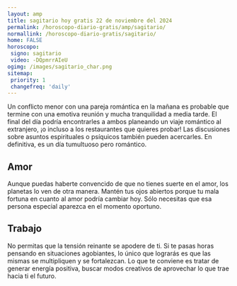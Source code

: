 ```yaml
---
layout: amp
title: sagitario hoy gratis 22 de noviembre del 2024 
permalink: /horoscopo-diario-gratis/amp/sagitario/
normallink: /horoscopo-diario-gratis/sagitario/
home: FALSE
horoscopo:
 signo: sagitario
 video: -DQpmrrAIeU
ogimg: /images/sagitario_char.png
sitemap:
 priority: 1
 changefreq: 'daily'
---
```



Un conflicto menor con una pareja romántica en la mañana es probable que termine con una emotiva reunión y mucha tranquilidad a media tarde. El final del día podría encontrarles a ambos planeando un viaje romántico al extranjero, ¡o incluso a los restaurantes que quieres probar! Las discusiones sobre asuntos espirituales o psíquicos también pueden acercarles. En definitiva, es un día tumultuoso pero romántico.

## Amor

Aunque puedas haberte convencido de que no tienes suerte en el amor, los planetas lo ven de otra manera. Mantén tus ojos abiertos porque tu mala fortuna en cuanto al amor podría cambiar hoy. Sólo necesitas que esa persona especial aparezca en el momento oportuno.

## Trabajo

No permitas que la tensión reinante se apodere de ti. Si te pasas horas pensando en situaciones agobiantes, lo único que lograrás es que las mismas se multipliquen y se fortalezcan. Lo que te conviene es tratar de generar energía positiva, buscar modos creativos de aprovechar lo que trae hacia ti el futuro.